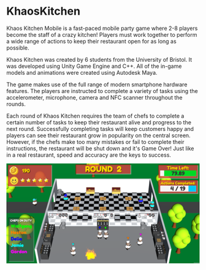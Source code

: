 # KhaosKitchen

Khaos Kitchen Mobile is a fast-paced mobile party game where 2-8 players become the staff of a crazy kitchen! Players must work together to perform a wide range of actions to keep their restaurant open for as long as possible.

Khaos Kitchen was created by 6 students from the University of Bristol. It was developed using Unity Game Engine and C++. All of the in-game models and animations were created using Autodesk Maya.

The game makes use of the full range of modern smartphone hardware features. The players are instructed to complete a variety of tasks using the accelerometer, microphone, camera and NFC scanner throughout the rounds. 

Each round of Khaos Kitchen requires the team of chefs to complete a certain number of tasks to keep their restaurant alive and progress to the next round. Successfully completing tasks will keep customers happy and players can see their restaurant grow in popularity on the central screen. However, if the chefs make too many mistakes or fail to complete their instructions, the restaurant will be shut down and it's Game Over! Just like in a real restaurant, speed and accuracy are the keys to success.


![Gameplay Screenshot](KKGameplay.png)
